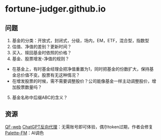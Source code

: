 # fortune-judger.github.io

## 问题
1. 基金的分类：开放式，封闭式，分级，场内，EM，ETF，混合型，指数型
2. 估值、净值的差别？更新时间？
3. 买入、赎回基金时依照的价格？
4. 基金、股票增发-净值的规则？
- 在基金上，有时基金经理会把净值重置为1，同时把基金的份数扩大，保持基金总价值不变。股票有无这种情况？
- 在增发股票的时候，需不需要调整股价？公司能像基金一样主动调整股价，增加股票数量吗？
5. 基金名称中后缀ABC的含义？

## 资源
[QF-web](https://fortune-judger-qf-web-main-page-z9x093.streamlit.app/)
[ChatGPT反向代理](https://gpt.chatapi.art/)：无需账号即可体验，偶尔token过期，作者会修复
[Palette-FM](https://palette.fm/)：AI调色

